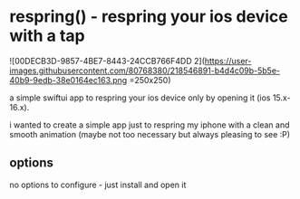 # respring() - respring your ios device with a tap

![00DECB3D-9857-4BE7-8443-24CCB766F4DD 2](https://user-images.githubusercontent.com/80768380/218546891-b4d4c09b-5b5e-40b9-9edb-38e0164ec163.png =250x250)

a simple swiftui app to respring your ios device only by opening it (ios 15.x-16.x).

i wanted to create a simple app just to respring my iphone with a clean and smooth animation (maybe not too necessary but always pleasing to see :P)

## options
no options to configure - just install and open it
